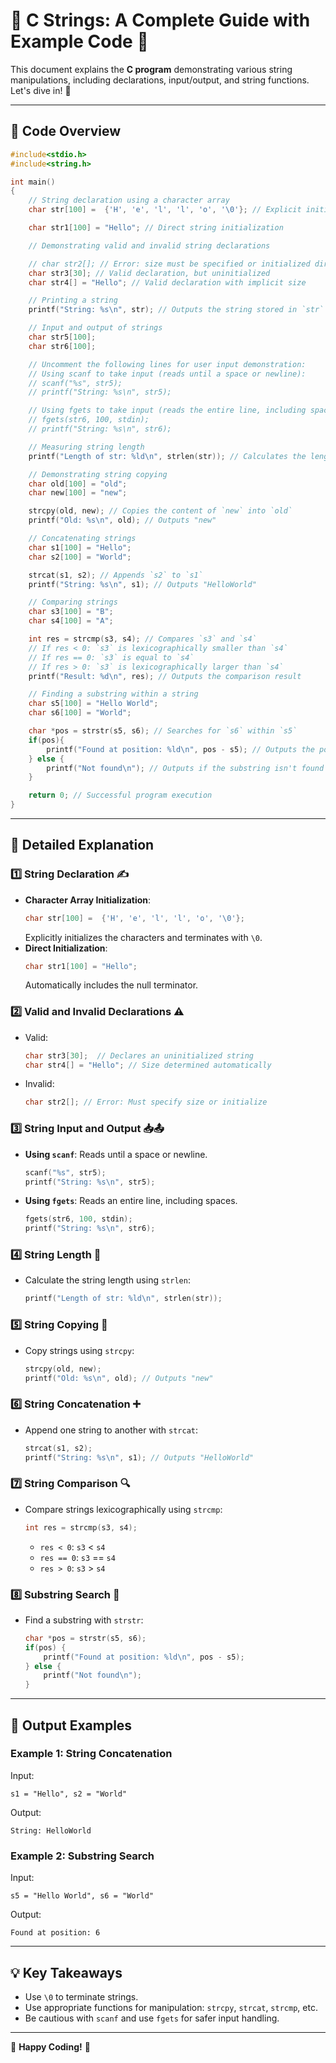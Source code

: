 
# 🌟 C Strings: A Complete Guide with Example Code 🌟

This document explains the **C program** demonstrating various string manipulations, including declarations, input/output, and string functions. Let's dive in! 🚀

---

## 📜 Code Overview
```c
#include<stdio.h>
#include<string.h>

int main()
{
    // String declaration using a character array
    char str[100] =  {'H', 'e', 'l', 'l', 'o', '\0'}; // Explicit initialization with characters

    char str1[100] = "Hello"; // Direct string initialization

    // Demonstrating valid and invalid string declarations

    // char str2[]; // Error: size must be specified or initialized directly
    char str3[30]; // Valid declaration, but uninitialized
    char str4[] = "Hello"; // Valid declaration with implicit size

    // Printing a string
    printf("String: %s\n", str); // Outputs the string stored in `str`

    // Input and output of strings
    char str5[100];
    char str6[100];

    // Uncomment the following lines for user input demonstration:
    // Using scanf to take input (reads until a space or newline):
    // scanf("%s", str5);
    // printf("String: %s\n", str5);

    // Using fgets to take input (reads the entire line, including spaces):
    // fgets(str6, 100, stdin);
    // printf("String: %s\n", str6);

    // Measuring string length
    printf("Length of str: %ld\n", strlen(str)); // Calculates the length of `str`

    // Demonstrating string copying
    char old[100] = "old";
    char new[100] = "new";

    strcpy(old, new); // Copies the content of `new` into `old`
    printf("Old: %s\n", old); // Outputs "new"

    // Concatenating strings
    char s1[100] = "Hello";
    char s2[100] = "World";

    strcat(s1, s2); // Appends `s2` to `s1`
    printf("String: %s\n", s1); // Outputs "HelloWorld"

    // Comparing strings
    char s3[100] = "B";
    char s4[100] = "A";

    int res = strcmp(s3, s4); // Compares `s3` and `s4`
    // If res < 0: `s3` is lexicographically smaller than `s4`
    // If res == 0: `s3` is equal to `s4`
    // If res > 0: `s3` is lexicographically larger than `s4`
    printf("Result: %d\n", res); // Outputs the comparison result

    // Finding a substring within a string
    char s5[100] = "Hello World";
    char s6[100] = "World";

    char *pos = strstr(s5, s6); // Searches for `s6` within `s5`
    if(pos){
        printf("Found at position: %ld\n", pos - s5); // Outputs the position of the substring
    } else {
        printf("Not found\n"); // Outputs if the substring isn't found
    }

    return 0; // Successful program execution
}
```

---

## 📘 Detailed Explanation

### 1️⃣ **String Declaration** ✍️
- **Character Array Initialization**: 
  ```c
  char str[100] =  {'H', 'e', 'l', 'l', 'o', '\0'};
  ```
  Explicitly initializes the characters and terminates with `\0`.
- **Direct Initialization**: 
  ```c
  char str1[100] = "Hello";
  ```
  Automatically includes the null terminator.

### 2️⃣ **Valid and Invalid Declarations** ⚠️
- Valid:
  ```c
  char str3[30];  // Declares an uninitialized string
  char str4[] = "Hello"; // Size determined automatically
  ```
- Invalid:
  ```c
  char str2[]; // Error: Must specify size or initialize
  ```

### 3️⃣ **String Input and Output** 📥📤
- **Using `scanf`**:
  Reads until a space or newline.
  ```c
  scanf("%s", str5);
  printf("String: %s\n", str5);
  ```

- **Using `fgets`**:
  Reads an entire line, including spaces.
  ```c
  fgets(str6, 100, stdin);
  printf("String: %s\n", str6);
  ```

### 4️⃣ **String Length** 📏
- Calculate the string length using `strlen`:
  ```c
  printf("Length of str: %ld\n", strlen(str));
  ```

### 5️⃣ **String Copying** 📝
- Copy strings using `strcpy`:
  ```c
  strcpy(old, new);
  printf("Old: %s\n", old); // Outputs "new"
  ```

### 6️⃣ **String Concatenation** ➕
- Append one string to another with `strcat`:
  ```c
  strcat(s1, s2);
  printf("String: %s\n", s1); // Outputs "HelloWorld"
  ```

### 7️⃣ **String Comparison** 🔍
- Compare strings lexicographically using `strcmp`:
  ```c
  int res = strcmp(s3, s4);
  ```
  - `res < 0`: `s3` < `s4`
  - `res == 0`: `s3` == `s4`
  - `res > 0`: `s3` > `s4`

### 8️⃣ **Substring Search** 🔎
- Find a substring with `strstr`:
  ```c
  char *pos = strstr(s5, s6);
  if(pos) {
      printf("Found at position: %ld\n", pos - s5);
  } else {
      printf("Not found\n");
  }
  ```

---

## 🏁 Output Examples

### Example 1: String Concatenation
Input:
```text
s1 = "Hello", s2 = "World"
```
Output:
```text
String: HelloWorld
```

### Example 2: Substring Search
Input:
```text
s5 = "Hello World", s6 = "World"
```
Output:
```text
Found at position: 6
```

---

## 💡 Key Takeaways
- Use `\0` to terminate strings.
- Use appropriate functions for manipulation: `strcpy`, `strcat`, `strcmp`, etc.
- Be cautious with `scanf` and use `fgets` for safer input handling.

---

🌟 **Happy Coding!** 🌟
